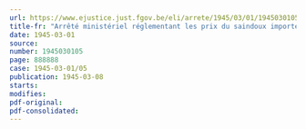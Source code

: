 ```yaml
---
url: https://www.ejustice.just.fgov.be/eli/arrete/1945/03/01/1945030105/justel
title-fr: "Arrêté ministériel réglementant les prix du saindoux importe"
date: 1945-03-01
source:
number: 1945030105
page: 888888
case: 1945-03-01/05
publication: 1945-03-08
starts:
modifies:
pdf-original:
pdf-consolidated:
---
```


